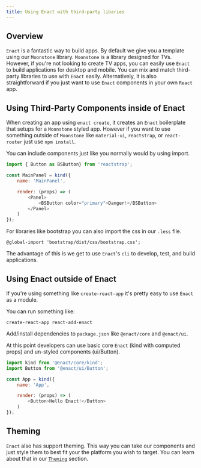 ```yaml
---
title: Using Enact with third-party libaries
---
```


## Overview

`Enact` is a fantastic way to build apps. By default we give you a template using our `Moonstone`
library. `Moonstone` is a library designed for TVs. However, if you're not looking to create TV
apps, you can easily use `Enact` to build applications for desktop and mobile. You can mix and match
third-party libraries to use with `Enact` easily. Alternatively, it is also straightforward if you
just want to use `Enact` components in your own `React` app.

## Using Third-Party Components inside of Enact
When creating an app using `enact create`, it creates an `Enact` boilerplate that setups for a
`Moonstone` styled app. However if you want to use something outside of `Moonstone` like
`material-ui`, `reactstrap`, or `react-router` just use `npm install`.

You can include components just like you normally would by using import.

```JavaScript
import { Button as BSButton} from 'reactstrap';

const MainPanel = kind({
	name: 'MainPanel',

	render: (props) => (
		<Panel>
			<BSButton color="primary">Danger!</BSButton>
		</Panel>
	)
});
```

For libraries like bootstrap you can also import the css in our `.less` file.

```less
@global-import 'bootstrap/dist/css/bootstrap.css';
```

The advantage of this is we get to use `Enact`'s `cli` to develop, test, and build applications.

## Using Enact outside of Enact
If you're using something like `create-react-app` it's pretty easy to use `Enact` as a module.

You can run something like:
```
create-react-app react-add-enact
```

Add/install dependencies to `package.json` like `@enact/core` and `@enact/ui`.

At this point developers can use basic core `Enact` (kind with computed props) and un-styled
components (ui/Button).


```JavaScript
import kind from '@enact/core/kind';
import Button from '@enact/ui/Button';

const App = kind({
	name: 'App',

	render: (props) => (
		<Button>Hello Enact!</Button>
	)
});
```

## Theming

`Enact` also has support theming. This way you can take our components and just style them to best fit
your the platform you wish to target. You can learn about that in our
[`Theming`](../../developer-guide/theming/) section.
